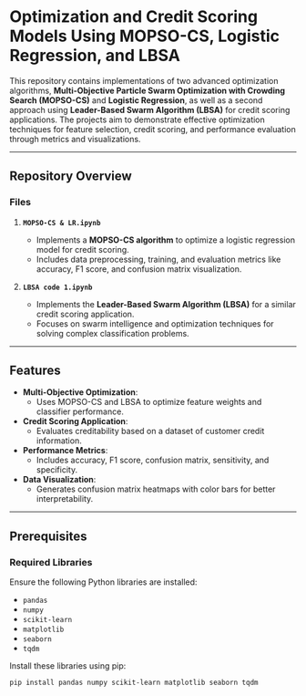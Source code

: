 # Optimization and Credit Scoring Models Using MOPSO-CS, Logistic Regression, and LBSA

This repository contains implementations of two advanced optimization algorithms, **Multi-Objective Particle Swarm Optimization with Crowding Search (MOPSO-CS)** and **Logistic Regression**, as well as a second approach using **Leader-Based Swarm Algorithm (LBSA)** for credit scoring applications. The projects aim to demonstrate effective optimization techniques for feature selection, credit scoring, and performance evaluation through metrics and visualizations.

---

## Repository Overview

### Files
1. **`MOPSO-CS & LR.ipynb`**
   - Implements a **MOPSO-CS algorithm** to optimize a logistic regression model for credit scoring.
   - Includes data preprocessing, training, and evaluation metrics like accuracy, F1 score, and confusion matrix visualization.

2. **`LBSA code 1.ipynb`**
   - Implements the **Leader-Based Swarm Algorithm (LBSA)** for a similar credit scoring application.
   - Focuses on swarm intelligence and optimization techniques for solving complex classification problems.

---

## Features
- **Multi-Objective Optimization**:
  - Uses MOPSO-CS and LBSA to optimize feature weights and classifier performance.
- **Credit Scoring Application**:
  - Evaluates creditability based on a dataset of customer credit information.
- **Performance Metrics**:
  - Includes accuracy, F1 score, confusion matrix, sensitivity, and specificity.
- **Data Visualization**:
  - Generates confusion matrix heatmaps with color bars for better interpretability.

---

## Prerequisites

### Required Libraries
Ensure the following Python libraries are installed:
- `pandas`
- `numpy`
- `scikit-learn`
- `matplotlib`
- `seaborn`
- `tqdm`

Install these libraries using pip:
```bash
pip install pandas numpy scikit-learn matplotlib seaborn tqdm
